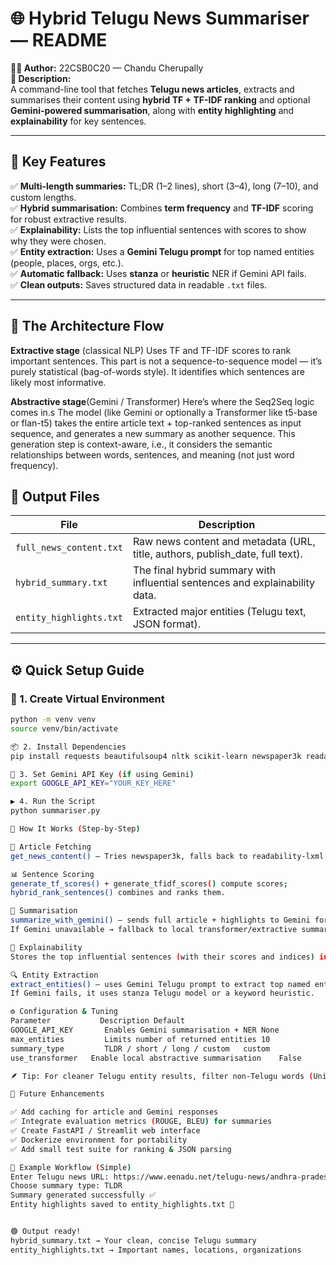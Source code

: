 # 🌐 Hybrid Telugu News Summariser — README

**👨‍💻 Author:** 22CSB0C20 — Chandu Cherupally  
**🧠 Description:**  
A command-line tool that fetches **Telugu news articles**, extracts and summarises their content using **hybrid TF + TF-IDF ranking** and optional **Gemini-powered summarisation**, along with **entity highlighting** and **explainability** for key sentences.

---

## 🚀 Key Features
✅ **Multi-length summaries:** TL;DR (1–2 lines), short (3–4), long (7–10), and custom lengths.  
✅ **Hybrid summarisation:** Combines **term frequency** and **TF-IDF** scoring for robust extractive results.  
✅ **Explainability:** Lists the top influential sentences with scores to show why they were chosen.  
✅ **Entity extraction:** Uses a **Gemini Telugu prompt** for top named entities (people, places, orgs, etc.).  
✅ **Automatic fallback:** Uses **stanza** or **heuristic** NER if Gemini API fails.  
✅ **Clean outputs:** Saves structured data in readable `.txt` files.  

---


## 🧩 The Architecture Flow

**Extractive stage** (classical NLP)
Uses TF and TF-IDF scores to rank important sentences.
This part is not a sequence-to-sequence model — it’s purely statistical (bag-of-words style).
It identifies which sentences are likely most informative.

**Abstractive stage**(Gemini / Transformer)
Here’s where the Seq2Seq logic comes in.s
The model (like Gemini or optionally a Transformer like t5-base or flan-t5) takes the entire article text + top-ranked sentences as input sequence,
and generates a new summary as another sequence.
This generation step is context-aware, i.e., it considers the semantic relationships between words, sentences, and meaning (not just word frequency).

## 📁 Output Files
| File | Description |
|------|--------------|
| `full_news_content.txt` | Raw news content and metadata (URL, title, authors, publish_date, full text). |
| `hybrid_summary.txt` | The final hybrid summary with influential sentences and explainability data. |
| `entity_highlights.txt` | Extracted major entities (Telugu text, JSON format). |

---

## ⚙️ Quick Setup Guide

### 🧩 1. Create Virtual Environment
```bash
python -m venv venv
source venv/bin/activate

📦 2. Install Dependencies
pip install requests beautifulsoup4 nltk scikit-learn newspaper3k readability-lxml

🔑 3. Set Gemini API Key (if using Gemini)
export GOOGLE_API_KEY="YOUR_KEY_HERE"

▶️ 4. Run the Script
python summariser.py

🧩 How It Works (Step-by-Step)

📰 Article Fetching
get_news_content() — Tries newspaper3k, falls back to readability-lxml, then BeautifulSoup.

📊 Sentence Scoring
generate_tf_scores() + generate_tfidf_scores() compute scores;
hybrid_rank_sentences() combines and ranks them.

📝 Summarisation
summarize_with_gemini() — sends full article + highlights to Gemini for natural-language summary.
If Gemini unavailable → fallback to local transformer/extractive summary.

💬 Explainability
Stores the top influential sentences (with their scores and indices) in hybrid_summary.txt.

🔍 Entity Extraction
extract_entities() — uses Gemini Telugu prompt to extract top named entities (people, orgs, places).
If Gemini fails, it uses stanza Telugu model or a keyword heuristic.

⚙️ Configuration & Tuning
Parameter	        Description	Default
GOOGLE_API_KEY	     Enables Gemini summarisation + NER	None
max_entities	     Limits number of returned entities	10
summary_type	     TLDR / short / long / custom	custom
use_transformer	  Enable local abstractive summarisation	False

🪶 Tip: For cleaner Telugu entity results, filter non-Telugu words (Unicode range \u0C00–\u0C7F).

🔧 Future Enhancements

✅ Add caching for article and Gemini responses
✅ Integrate evaluation metrics (ROUGE, BLEU) for summaries
✅ Create FastAPI / Streamlit web interface
✅ Dockerize environment for portability
✅ Add small test suite for ranking & JSON parsing

🧩 Example Workflow (Simple)
Enter Telugu news URL: https://www.eenadu.net/telugu-news/andhra-pradesh/cm-chandrababu-speech-in-delhi/1701/125188538/
Choose summary type: TLDR
Summary generated successfully ✅
Entity highlights saved to entity_highlights.txt 🧠


🟢 Output ready!
hybrid_summary.txt → Your clean, concise Telugu summary
entity_highlights.txt → Important names, locations, organizations